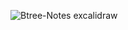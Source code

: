 ![Btree-Notes excalidraw](https://github.com/user-attachments/assets/6ea9a655-20db-4708-8629-5b5a1a314462)
